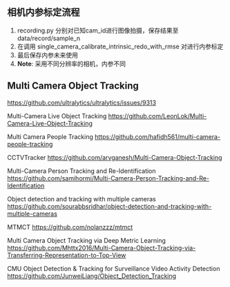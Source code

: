

## 相机内参标定流程
1. recording.py 分别对已知cam_id进行图像拍摄，保存结果至 data/record/sample_n
2. 在调用 single_camera_calibrate_intrinsic_redo_with_rmse 对进行内参标定
3. 最后保存内参未来使用
4. **Note**: 采用不同分辨率的相机，内参不同 


## Multi Camera Object Tracking

https://github.com/ultralytics/ultralytics/issues/9313

Multi-Camera Live Object Tracking
https://github.com/LeonLok/Multi-Camera-Live-Object-Tracking

Multi Camera People Tracking
https://github.com/hafidh561/multi-camera-people-tracking

CCTVTracker
https://github.com/arvganesh/Multi-Camera-Object-Tracking

Multi-Camera Person Tracking and Re-Identification
https://github.com/samihormi/Multi-Camera-Person-Tracking-and-Re-Identification

Object detection and tracking with multiple cameras
https://github.com/sourabbsridhar/object-detection-and-tracking-with-multiple-cameras

MTMCT
https://github.com/nolanzzz/mtmct

Multi Camera Object Tracking via Deep Metric Learning
https://github.com/Mhttx2016/Multi-Camera-Object-Tracking-via-Transferring-Representation-to-Top-View

CMU Object Detection & Tracking for Surveillance Video Activity Detection
https://github.com/JunweiLiang/Object_Detection_Tracking